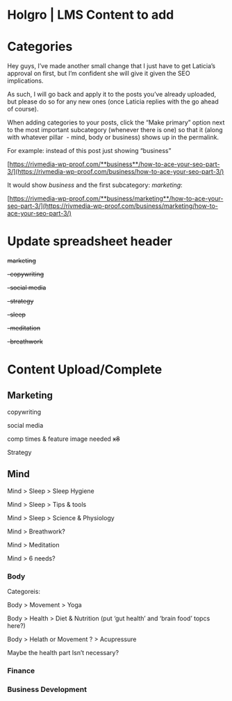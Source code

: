 
# Holgro | LMS Content to add

# Categories

Hey guys, I’ve made another small change that I just have to get Laticia’s approval on first, but I’m confident she will give it given the SEO implications.

As such, I will go back and apply it to the posts you’ve already uploaded, but please do so for any new ones (once Laticia replies with the go ahead of course).

When adding categories to your posts, click the “Make primary” option next to the most important subcategory (whenever there is one) so that it (along with whatever pillar  - mind, body or business) shows up in the permalink.

For example: instead of this post just showing “business”

[https://rivmedia-wp-proof.com/**business**/how-to-ace-your-seo-part-3/](https://rivmedia-wp-proof.com/business/how-to-ace-your-seo-part-3/)

It would show _business_ and the first subcategory: _marketing_:

[https://rivmedia-wp-proof.com/**business/marketing**/how-to-ace-your-seo-part-3/](https://rivmedia-wp-proof.com/business/marketing/how-to-ace-your-seo-part-3/)

# Update spreadsheet header

~~marketing~~

~~-copywriting~~

~~-social media~~

~~-strategy~~

~~-sleep~~

~~-meditation~~

~~-breathwork~~

# Content Upload/Complete

## Marketing

copywriting

social media

comp times & feature image needed ~~x8~~

Strategy

## Mind

Mind > Sleep > Sleep Hygiene

Mind > Sleep > Tips & tools

Mind > Sleep > Science & Physiology

Mind > Breathwork?

Mind > Meditation

Mind > 6 needs?

### Body

Categoreis:

Body > Movement > Yoga

Body > Health > Diet & Nutrition (put ‘gut health’ and ‘brain food’ topcs here?)

Body > Helath or Movement ? > Acupressure

Maybe the health part Isn’t necessary?

### Finance

### Business Development